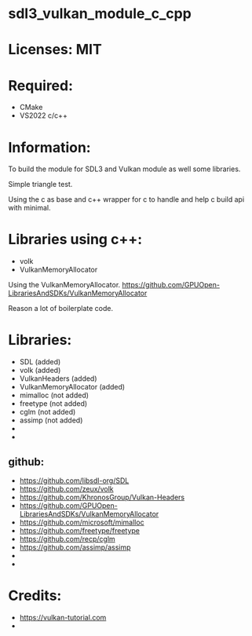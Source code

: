 # sdl3_vulkan_module_c_cpp

# Licenses: MIT

# Required:
 * CMake
 * VS2022 c/c++

# Information:
  To build the module for SDL3 and Vulkan module as well some libraries.

  Simple triangle test.

  Using the c as base and c++ wrapper for c to handle and help c build api with minimal.

# Libraries using c++:
 * volk
 * VulkanMemoryAllocator

  Using the VulkanMemoryAllocator. https://github.com/GPUOpen-LibrariesAndSDKs/VulkanMemoryAllocator

  Reason a lot of boilerplate code.


# Libraries:
 * SDL (added)
 * volk (added)
 * VulkanHeaders (added)
 * VulkanMemoryAllocator (added)
 * mimalloc (not added)
 * freetype (not added)
 * cglm (not added)
 * assimp (not added)
 * 
 * 

## github:
 * https://github.com/libsdl-org/SDL
 * https://github.com/zeux/volk
 * https://github.com/KhronosGroup/Vulkan-Headers
 * https://github.com/GPUOpen-LibrariesAndSDKs/VulkanMemoryAllocator
 * https://github.com/microsoft/mimalloc
 * https://github.com/freetype/freetype
 * https://github.com/recp/cglm
 * https://github.com/assimp/assimp
 * 
 * 

# Credits:
 * https://vulkan-tutorial.com
 * 